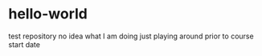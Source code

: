 # hello-world
test repository
no idea what I am doing
just playing around prior to course start date
